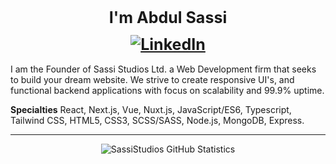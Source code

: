 <h1 align="center" style="font-weight: bold; font-size: 25px;">I'm Abdul Sassi
<a href="https://www.linkedin.com/in/asassi/" style="display: flex; justify-content: center; margin: 0.5em 0;"><img src="https://img.shields.io/badge/LinkedIn--_.svg?style=social&logo=linkedin" alt="LinkedIn"></a></h1>

I am the Founder of Sassi Studios Ltd. a Web Development firm that seeks to build your dream website. We strive to create responsive UI's, and functional backend applications with focus on scalability and 99.9% uptime.

**Specialties** React, Next.js, Vue, Nuxt.js, JavaScript/ES6, Typescript, Tailwind CSS, HTML5, CSS3, SCSS/SASS, Node.js, MongoDB, Express.
<br/>

---

<div align="center">

![SassiStudios GitHub Statistics](https://github-readme-stats.vercel.app/api?username=sassistudios&show_icons=true&hide_border=true&theme=radical&count_private=true)

</div>
